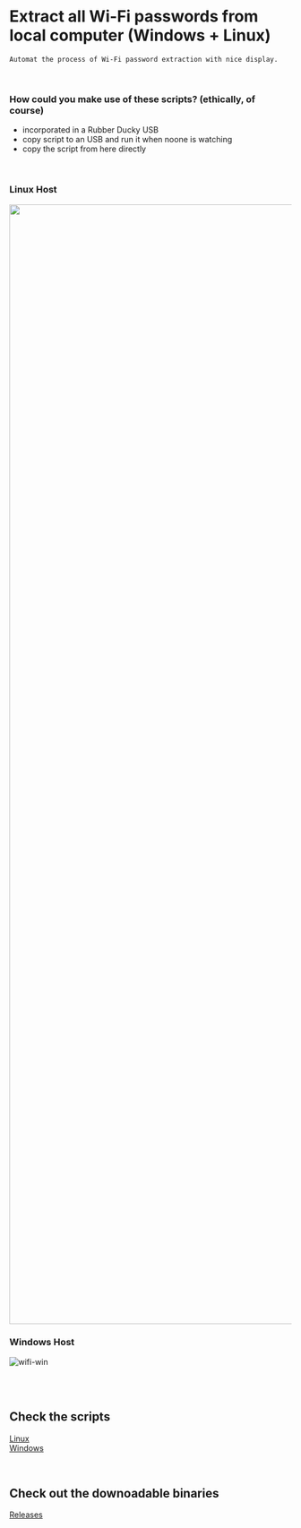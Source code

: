 # Extract all Wi-Fi passwords from local computer (Windows + Linux)  

```
Automat the process of Wi-Fi password extraction with nice display. 
```

<br>

### How could you make use of these scripts? (ethically, of course)
- incorporated in a Rubber Ducky USB
- copy script to an USB and run it when noone is watching
- copy the script from here directly

<br>

### Linux Host
<img src="https://user-images.githubusercontent.com/93029180/214041278-82b2564f-fd4f-49be-954a-4845aee5222d.png" width="2000">

<br>

### Windows Host
![wifi-win](https://user-images.githubusercontent.com/93029180/214041390-3a16631a-991a-4827-8968-22df7520d149.png)

<br>
<br>

## Check the scripts
[Linux](https://github.com/ChronosPK/WiFI_locally_extract_passwords/blob/main/Linux%20host%20-%20command.md)
<br>
[Windows](https://github.com/ChronosPK/WiFI_locally_extract_passwords/blob/main/Windows%20host%20-%20command.md)

<br>

## Check out the downoadable binaries
[Releases](https://github.com/ChronosPK/WiFI_locally_extract_passwords/releases)
<br>

